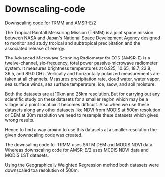 # Downscaling-code
Downscaling code for TRMM and AMSR-E/2

The Tropical Rainfall Measuring Mission (TRMM) is a joint space mission between NASA and Japan's National Space Development Agency designed to monitor and study tropical and subtropical precipitation and the associated release of energy.

The Advanced Microwave Scanning Radiometer for EOS (AMSR-E) is a twelve-channel, six-frequency, total power passive-microwave radiometer system. It measures brightness temperatures at 6.925, 10.65, 18.7, 23.8, 36.5, and 89.0 GHz. Vertically and horizontally polarized measurements are taken at all channels. Measures precipitation rate, cloud water, water vapor, sea surface winds, sea surface temperature, ice, snow, and soil moisture.

Both the datasets are at 10km and 25km resolution. But for carrying out any scientific study on these datasets for a smaller region which may be a village or a point location it becomes difficult. Also when we use these datasets along any other datasets like NDVI from MODIS at 500m resolution or DEM at 30m resolution we need to resample these datasets which gives wrong results.

Hence to find a way around to use this datasets at a smaller resolution the given downscaling code was created.

The downsaling code for TRMM uses SRTM DEM and MODIS NDVI data. Whereas downscaling code for AMSR-E/2 uses MODIS NDVI data and MODIS LST datasets.

Using the Geographically Weighted Regression method both datasets were downscaled toa resolution of 500m.
